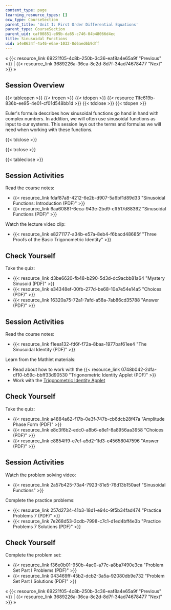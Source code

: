 ```yaml
---
content_type: page
learning_resource_types: []
ocw_type: CourseSection
parent_title: 'Unit I: First Order Differential Equations'
parent_type: CourseSection
parent_uid: caf00851-e89b-da65-c746-04b48066d4ec
title: Sinusoidal Functions
uid: a4e8634f-4a46-e6ae-1032-0d6aed6b9dff
---
```


« {{< resource_link 69221f05-4c8b-250b-3c36-eaf8a4e65a9f "Previous" >}} | {{< resource_link 3689226a-36ca-8c2d-8d7f-34ad74678477 "Next" >}} »

Session Overview
----------------

{{< tableopen >}}
{{< tropen >}}
{{< tdopen >}}
{{< resource 11fc619b-836b-ee95-4e01-cf01d548bb1d >}}
{{< tdclose >}}
{{< tdopen >}}


Euler's formula describes how sinusoidal functions go hand in hand with complex numbers. In addition, we will often use sinusoidal functions as input to our systems. This session lays out the terms and formulas we will need when working with these functions.


{{< tdclose >}}

{{< trclose >}}

{{< tableclose >}}

Session Activities
------------------

Read the course notes:

*   {{< resource_link fdaf87a8-4212-6e2b-d907-5a6bf1d89d33 "Sinusoidal Functions: Introduction (PDF)" >}}
*   {{< resource_link 6aa60881-6eca-943e-2bd9-cff517d88362 "Sinusoidal Functions (PDF)" >}}

Watch the lecture video clip:

*   {{< resource_link e8271177-a34b-e57a-8eb4-f6bacd48685f "Three Proofs of the Basic Trigonometric Identity" >}}

Check Yourself
--------------

Take the quiz:

*   {{< resource_link d3be6620-fb48-b290-5d3d-dc9acbb81a64 "Mystery Sinusoid (PDF)" >}}
*   {{< resource_link e34348ef-00fb-277d-be68-10e7e54e14a5 "Choices (PDF)" >}}
*   {{< resource_link 16320a75-72a1-7afd-a58a-7ab86cd35788 "Answer (PDF)" >}}

Session Activities
------------------

Read the course notes:

*   {{< resource_link f1eea132-fd6f-f72a-8baa-1977baf61ee4 "The Sinusoidal Identity (PDF)" >}}

Learn from the Mathlet materials:

*   Read about how to work with the {{< resource_link 0748b042-2dfa-df10-b59c-bbff33d90530 "Trigonometric Identity Applet (PDF)" >}}
*   Work with the [Trigonometric Identity Applet](/ans7870/18/18.03SC/trigId.html "Open in a new window.")

Check Yourself
--------------

Take the quiz:

*   {{< resource_link a4884a62-f17b-0e3f-747b-cb6dcb28f47a "Amplitude Phase Form (PDF)" >}}
*   {{< resource_link e8c3f6b2-edc0-a8b6-e8e1-8a8956aa3958 "Choices (PDF)" >}}
*   {{< resource_link c8854ff9-e7ef-a5d2-1fd3-e45658047596 "Answer (PDF)" >}}

Session Activities
------------------

Watch the problem solving video:

*   {{< resource_link 2a57b425-73a4-7923-81e5-76d13b150aef "Sinusoidal Functions" >}}

Complete the practice problems:

*   {{< resource_link 257d2734-41b3-18d1-e94c-9f5b34fad474 "Practice Problems 7 (PDF)" >}}
*   {{< resource_link 7e268d53-3cdb-7998-c7c1-d1ed4bff4e3b "Practice Problems 7 Solutions (PDF)" >}}

Check Yourself
--------------

Complete the problem set:

*   {{< resource_link f36e0b01-950b-4ac0-a77c-a8ba7490e3ca "Problem Set Part I Problems (PDF)" >}}
*   {{< resource_link 043469ff-45b2-dcb2-3a5a-92080db9e732 "Problem Set Part I Solutions (PDF)" >}}

« {{< resource_link 69221f05-4c8b-250b-3c36-eaf8a4e65a9f "Previous" >}} | {{< resource_link 3689226a-36ca-8c2d-8d7f-34ad74678477 "Next" >}} »